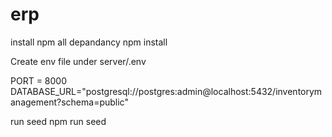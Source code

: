 # erp
install npm all depandancy
npm install

Create env file under server/.env

PORT = 8000
DATABASE_URL="postgresql://postgres:admin@localhost:5432/inventorymanagement?schema=public"

run seed
npm run seed
